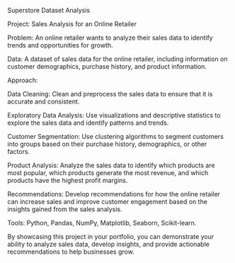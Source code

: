 Superstore Dataset Analysis

Project: Sales Analysis for an Online Retailer

Problem: An online retailer wants to analyze their sales data to identify trends and opportunities for growth.

Data: A dataset of sales data for the online retailer, including information on customer demographics, purchase history, and product information.

Approach:

Data Cleaning: Clean and preprocess the sales data to ensure that it is accurate and consistent.

Exploratory Data Analysis: Use visualizations and descriptive statistics to explore the sales data and identify patterns and trends.

Customer Segmentation: Use clustering algorithms to segment customers into groups based on their purchase history, demographics, or other factors.

Product Analysis: Analyze the sales data to identify which products are most popular, which products generate the most revenue, and which products have the highest profit margins.

Recommendations: Develop recommendations for how the online retailer can increase sales and improve customer engagement based on the insights gained from the sales analysis.

Tools: Python, Pandas, NumPy, Matplotlib, Seaborn, Scikit-learn.

By showcasing this project in your portfolio, you can demonstrate your ability to analyze sales data, develop insights, and provide actionable recommendations to help businesses grow.
